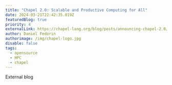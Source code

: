 ```yaml
---
title: "Chapel 2.0: Scalable and Productive Computing for All"
date: 2024-03-21T22:42:35.019Z
featuredBlog: true
priority: 4
externalLink: https://chapel-lang.org/blog/posts/announcing-chapel-2.0/
author: Daniel Fedorin
authorimage: /img/chapel-logo.jpg
disable: false
tags:
  - opensource
  - HPC
  - chapel
---
```

E﻿xternal blog